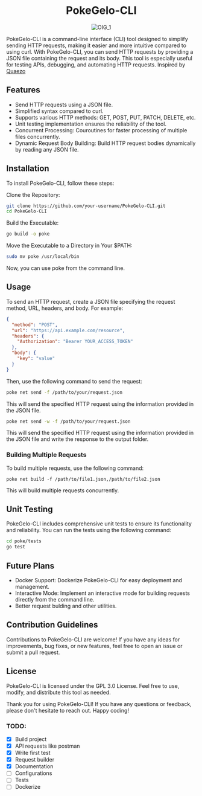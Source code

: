 <div align="center">
  
# PokeGelo-CLI
![OIG_1](https://github.com/Gabriel-Spinola/PokeGelo-CLI/assets/69523963/b05634cb-fda1-41d0-949d-c2bb1000d840)
</div>

PokeGelo-CLI is a command-line interface (CLI) tool designed to simplify sending HTTP requests, making it easier and more intuitive compared to using curl. With PokeGelo-CLI, you can send HTTP requests by providing a JSON file containing the request and its body. This tool is especially useful for testing APIs, debugging, and automating HTTP requests. Inspired by [Quaezo](https://github.com/zahash/quaeso/tree/main)

## Features
- Send HTTP requests using a JSON file.
- Simplified syntax compared to curl.
- Supports various HTTP methods: GET, POST, PUT, PATCH, DELETE, etc.
- Unit testing implementation ensures the reliability of the tool.
- Concurrent Processing: Couroutines for faster processing of multiple files concurrently.
- Dynamic Request Body Building: Build HTTP request bodies dynamically by reading any JSON file.

## Installation
To install PokeGelo-CLI, follow these steps:

Clone the Repository:

```sh
git clone https://github.com/your-username/PokeGelo-CLI.git
cd PokeGelo-CLI
```
Build the Executable:

```sh
go build -o poke
```
Move the Executable to a Directory in Your $PATH:

```sh
sudo mv poke /usr/local/bin
```
Now, you can use poke from the command line.

## Usage
To send an HTTP request, create a JSON file specifying the request method, URL, headers, and body. For example:

```json
{
  "method": "POST",
  "url": "https://api.example.com/resource",
  "headers": {
    "Authorization": "Bearer YOUR_ACCESS_TOKEN"
  },
  "body": {
    "key": "value"
  }
}
```

Then, use the following command to send the request:

```sh
poke net send -f /path/to/your/request.json
```

This will send the specified HTTP request using the information provided in the JSON file.

```sh
poke net send -w -f /path/to/your/request.json
```
This will send the specified HTTP request using the information provided in the JSON file and write the response to the output folder.

### Building Multiple Requests
To build multiple requests, use the following command:

```
poke net build -f /path/to/file1.json,/path/to/file2.json
```
This will build multiple requests concurrently.

## Unit Testing
PokeGelo-CLI includes comprehensive unit tests to ensure its functionality and reliability. You can run the tests using the following command:

```sh
cd poke/tests
go test
```

## Future Plans
- Docker Support: Dockerize PokeGelo-CLI for easy deployment and management.
- Interactive Mode: Implement an interactive mode for building requests directly from the command line.
- Better request bulding and other utilities.

## Contribution Guidelines
Contributions to PokeGelo-CLI are welcome! If you have any ideas for improvements, bug fixes, or new features, feel free to open an issue or submit a pull request.

## License
PokeGelo-CLI is licensed under the GPL 3.0 License. Feel free to use, modify, and distribute this tool as needed.

Thank you for using PokeGelo-CLI! If you have any questions or feedback, please don't hesitate to reach out. Happy coding!

### TODO:
 - [X] Build project
 - [X] API requests like postman
 - [X] Write first test
 - [X] Request builder
 - [X] Documentation
 - [ ] Configurations
 - [ ] Tests
 - [ ] Dockerize
